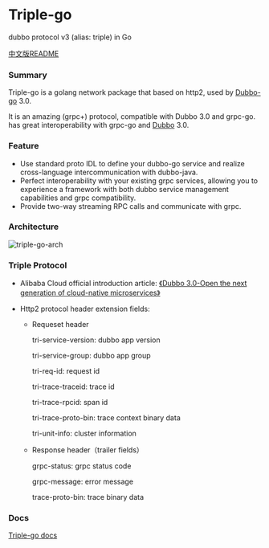 # Triple-go
dubbo protocol v3 (alias: triple) in Go

[中文版README](./README_zh.md)

### Summary

Triple-go is a golang network package that based on http2, used by [Dubbo-go](https://github.com/apache/dubbo-go) 3.0.

It is an amazing (grpc+) protocol, compatible with Dubbo 3.0 and grpc-go. has great interoperability with grpc-go and [Dubbo](https://github.com/apache/dubbo) 3.0.

### Feature

- Use standard proto IDL to define your dubbo-go service and realize cross-language intercommunication with dubbo-java.
- Perfect interoperability with your existing grpc services, allowing you to experience a framework with both dubbo service management capabilities and grpc compatibility.
- Provide two-way streaming RPC calls and communicate with grpc.

### Architecture
![triple-go-arch](https://dubbogo.github.io/img/doc/triple-go-arch.jpg)

### Triple Protocol

- Alibaba Cloud official introduction article: [《Dubbo 3.0-Open the next generation of cloud-native microservices》](https://developer.aliyun.com/article/770964?utm_content=g_1000175535)

- Http2 protocol header extension fields:
  - Requeset header

    tri-service-version: dubbo app version

    tri-service-group: dubbo app group

    tri-req-id: request id

    tri-trace-traceid: trace id

    tri-trace-rpcid: span id

    tri-trace-proto-bin: trace context binary data

    tri-unit-info: cluster information

  - Response header（trailer fields）

    grpc-status: grpc status code

    grpc-message: error message

    trace-proto-bin: trace binary data

### Docs
[Triple-go docs](./docs/README.md)

